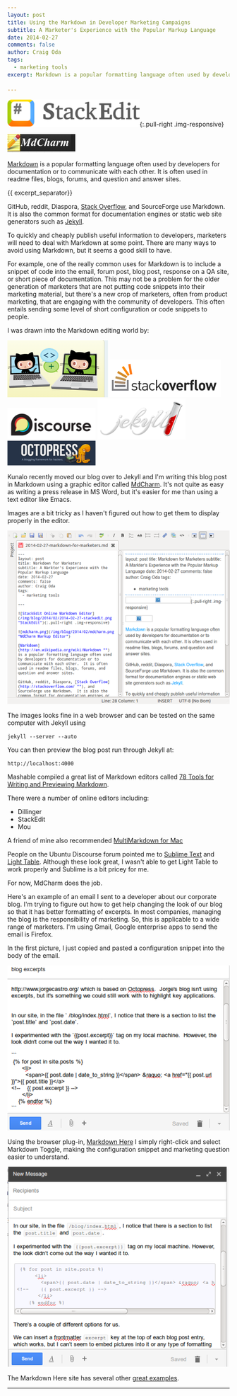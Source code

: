 ```yaml
---
layout: post
title: Using the Markdown in Developer Marketing Campaigns 
subtitle: A Marketer's Experience with the Popular Markup Language
date: 2014-02-27
comments: false
author: Craig Oda
tags:
  - marketing tools
excerpt: Markdown is a popular formatting language often used by developers for documentation or to communicate with each other.  Marketers need to learn it too.

---
```


![StackEdit Online Markdown Editor](/img/blog/2014/02/2014-02-27-stackedit.png "StackEdit"){:.pull-right .img-responsive}

![mdcharm.png](/img/blog/2014/02/mdcharm.png "MdCharm Markup Editor")

[Markdown](http://en.wikipedia.org/wiki/Markdown "Markdown Wikipedia Entry") is a popular formatting language often used by developers for documentation or to communicate with each other.  It is often used in readme files, blogs, forums, and question and answer sites.

{{ excerpt_separator}}

GitHub, reddit, Diaspora, [Stack Overflow](http://stackoverflow.com/ "Stack Overflow"), and SourceForge use Markdown.  It is also the common format for documentation engines or static web site generators such as [Jekyll](http://jekyllrb.com/ "Jekyll").  

To quickly and cheaply publish useful information to developers, marketers will need to deal with Markdown at some point.  There are many ways to avoid using Markdown, but it seems a good skill to have.  

For example, one of the really common uses for Markdown is to include a snippet of code into the email, forum post, blog post, response on a QA site, or short piece of documentation.  This may not be a problem for the older generation of marketers that are not putting code snippets into their marketing material, but there's a new crop of marketers, often from product marketing, that are engaging with the community of developers.  This often entails sending some level of short configuration or code snippets to people. 

I was drawn into the Markdown editing world by:

![GitHub.png](/img/blog/2014/02/GitHub.png "GitHub Cats")
![StackOverflow.png](/img/blog/2014/02/StackOverflow.png "Stack Overflow Answers")
![Discourse.png](/img/blog/2014/02/Discourse.png "Discourse")
![jekyll.png](/img/blog/2014/02/jekyll.png "Jekyll")
![octopress.png](/img/blog/2014/02/octopress.png "Octopress")


Kunalo recently moved our blog over to Jekyll and I'm writing this blog post in Markdown using a graphic editor called [MdCharm](http://www.mdcharm.com/ "MdCharm main site").  It's not quite as easy as writing a press release in MS Word, but it's easier for me than using a text editor like Emacs.

Images are a bit tricky as I haven't figured out how to get them to display properly in the editor.

![mdcharm_screenshot.png](/img/blog/2014/02/mdcharm_screenshot.png " MdCharm Screenshot")

The images looks fine in a web browser and can be tested on the same computer with Jekyll using 
```$
jekyll --server --auto
```

You can then preview the blog post run through Jekyll at: 
```
http://localhost:4000
```

Mashable compiled a great list of Markdown editors called [78 Tools for Writing and Previewing Markdown](http://mashable.com/2013/06/24/markdown-tools/ "Mashable article on Markdown tools").


There were a number of online editors including:

* Dillinger
* StackEdit
* Mou

A friend of mine also recommended [MultiMarkdown for Mac](http://multimarkdown.com/ "MultiMarkdown editor for Mac")

People on the Ubuntu Discourse forum pointed me to [Sublime Text](http://www.sublimetext.com/ "main sublime site") and [Light Table](http://www.lighttable.com/ "Light Table editor").  Although these look great, I wasn't able to get Light Table to work properly and Sublime is a bit pricey for me.  

For now, MdCharm does the job.

Here's an example of an email I sent to a developer about our corporate blog.  I'm trying to figure out how to get help changing the look of our blog so that it has better formatting of excerpts.  In most companies, managing the blog is the responsibility of marketing.  So, this is applicable to a wide range of marketers.  I'm using Gmail, Google enterprise apps to send the email is Firefox. 

In the first picture, I just copied and pasted a configuration snippet into the body of the email.

![markdown_raw.png](/img/blog/2014/02/markdown_raw.png "Raw markdown before sending")

Using the browser plug-in, [Markdown Here](http://markdown-here.com/ "Markdown Here") I simply right-click and select Markdown Toggle, making the configuration snippet and marketing question easier to understand.

![markdown_rendered.png](/img/blog/2014/02/markdown_rendered.png "Markdown format rendered with Markdown Here")

The Markdown Here site has several other [great examples](http://markdown-here.com/features.html "great examples of markdown use"). 

<hr>


 

 
